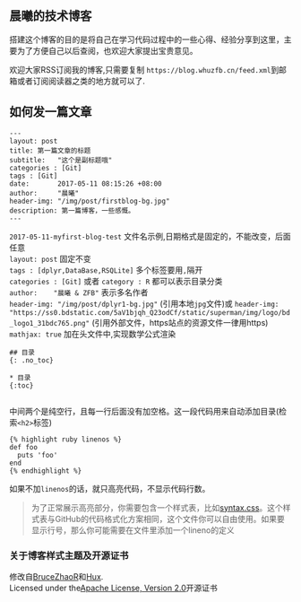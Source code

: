 ## 晨曦的技术博客
 
搭建这个博客的目的是将自己在学习代码过程中的一些心得、经验分享到这里，主要为了方便自己以后查阅，也欢迎大家提出宝贵意见。  

欢迎大家RSS订阅我的博客,只需要复制 `https://blog.whuzfb.cn/feed.xml`到邮箱或者订阅阅读器之类的地方就可以了.  

## 如何发一篇文章    

```
---  
layout: post  
title: 第一篇文章的标题  
subtitle:   "这个是副标题哦"  
categories : [Git]  
tags : [Git]  
date:       2017-05-11 08:15:26 +08:00  
author:     "晨曦"  
header-img: "/img/post/firstblog-bg.jpg"  
description: 第一篇博客，一些感慨。  
---  
```
  
`2017-05-11-myfirst-blog-test`  文件名示例,日期格式是固定的，不能改变，后面任意  
`layout: post`  固定不变  
`tags : [dplyr,DataBase,RSQLite]`  多个标签要用`,`隔开  
`categories : [Git]` 或者 `category : R` 都可以表示目录分类  
`author:    "晨曦 & ZFB"`  表示多名作者  
`header-img: "/img/post/dplyr1-bg.jpg"` (引用本地`jpg`文件)或 `header-img: "https://ss0.bdstatic.com/5aV1bjqh_Q23odCf/static/superman/img/logo/bd_logo1_31bdc765.png"` (引用外部文件，https站点的资源文件一律用https)     
`mathjax: true`  加在头文件中,实现数学公式渲染  
  
```
## 目录  
{: .no_toc}  
  
* 目录  
{:toc}  
  
```
中间两个是纯空行，且每一行后面没有加空格。这一段代码用来自动添加目录(检索`<h2>`标签)  

```
{% highlight ruby linenos %}
def foo
  puts 'foo'
end
{% endhighlight %}

```

如果不加`linenos`的话，就只高亮代码，不显示代码行数。  

>为了正常展示高亮部分，你需要包含一个样式表，比如[syntax.css](https://github.com/mojombo/tpw/blob/master/css/syntax.css)。这个样式表与GitHub的代码格式化方案相同，这个文件你可以自由使用。如果要显示行号，那么你可能需要在文件里添加一个lineno的定义


### 关于博客样式主题及开源证书

修改自[BruceZhaoR](https://github.com/BruceZhaoR)和[Hux](https://github.com/Huxpro/huxpro.github.io).    
Licensed under the[Apache License, Version 2.0](/LICENSE)开源证书    
